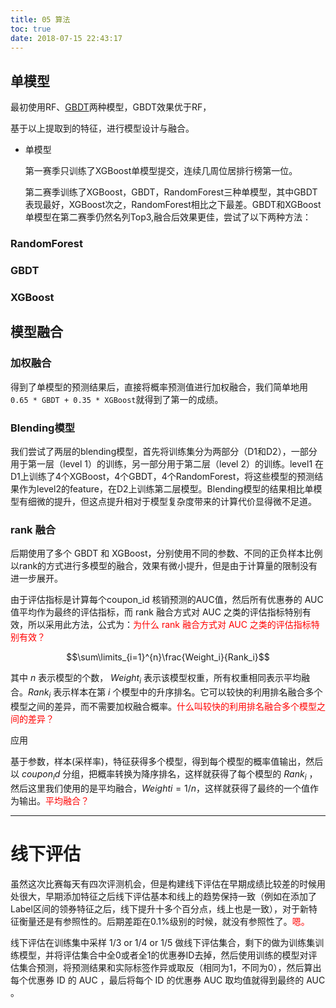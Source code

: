```yaml
---
title: 05 算法
toc: true
date: 2018-07-15 22:43:17
---
```


## 单模型

最初使用RF、[GBDT](http://blog.csdn.net/shine19930820/article/details/65633436)两种模型，GBDT效果优于RF，


基于以上提取到的特征，进行模型设计与融合。

- 单模型

  第一赛季只训练了XGBoost单模型提交，连续几周位居排行榜第一位。

  第二赛季训练了XGBoost，GBDT，RandomForest三种单模型，其中GBDT表现最好，XGBoost次之，RandomForest相比之下最差。GBDT和XGBoost单模型在第二赛季仍然名列Top3,融合后效果更佳，尝试了以下两种方法：

### RandomForest


### GBDT

### XGBoost



## 模型融合

### 加权融合

得到了单模型的预测结果后，直接将概率预测值进行加权融合，我们简单地用`0.65 * GBDT + 0.35 * XGBoost`就得到了第一的成绩。

### Blending模型

我们尝试了两层的blending模型，首先将训练集分为两部分（D1和D2），一部分用于第一层（level 1）的训练，另一部分用于第二层（level 2）的训练。level1 在D1上训练了4个XGBoost，4个GBDT，4个RandomForest，将这些模型的预测结果作为level2的feature，在D2上训练第二层模型。Blending模型的结果相比单模型有细微的提升，但这点提升相对于模型复杂度带来的计算代价显得微不足道。


### rank 融合

后期使用了多个 GBDT 和 XGBoost，分别使用不同的参数、不同的正负样本比例以rank的方式进行多模型的融合，效果有微小提升，但是由于计算量的限制没有进一步展开。


由于评估指标是计算每个coupon_id 核销预测的AUC值，然后所有优惠券的 AUC 值平均作为最终的评估指标，而 rank 融合方式对 AUC 之类的评估指标特别有效，所以采用此方法，公式为：<span style="color:red;">为什么 rank 融合方式对 AUC 之类的评估指标特别有效？</span>

$$\sum\limits_{i=1}^{n}\frac{Weight_i}{Rank_i}$$

其中 $n$ 表示模型的个数， $Weight_i$ 表示该模型权重，所有权重相同表示平均融合。$Rank_i$ 表示样本在第 $i$ 个模型中的升序排名。它可以较快的利用排名融合多个模型之间的差异，而不需要加权融合概率。<span style="color:red;">什么叫较快的利用排名融合多个模型之间的差异？</span>

应用

基于参数，样本(采样率)，特征获得多个模型，得到每个模型的概率值输出，然后以 $coupon_id$ 分组，把概率转换为降序排名，这样就获得了每个模型的 $Rank_i$ ，然后这里我们使用的是平均融合，$Weighti=1/n$，这样就获得了最终的一个值作为输出。<span style="color:red;">平均融合？</span>








------

# **线下评估**

虽然这次比赛每天有四次评测机会，但是构建线下评估在早期成绩比较差的时候用处很大，早期添加特征之后线下评估基本和线上的趋势保持一致（例如在添加了Label区间的领券特征之后，线下提升十多个百分点，线上也是一致），对于新特征衡量还是有参照性的。后期差距在0.1%级别的时候，就没有参照性了。<span style="color:red;">嗯。</span>

线下评估在训练集中采样 1/3 or 1/4 or 1/5 做线下评估集合，剩下的做为训练集训练模型，并将评估集合中全0或者全1的优惠券ID去掉，然后使用训练的模型对评估集合预测，将预测结果和实际标签作异或取反（相同为1，不同为0），然后算出每个优惠券 ID 的 AUC ，最后将每个 ID 的优惠券 AUC 取均值就得到最终的 AUC 。
